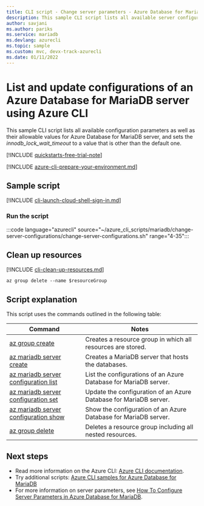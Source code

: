 ```yaml
---
title: CLI script - Change server parameters - Azure Database for MariaDB
description: This sample CLI script lists all available server configurations and updates of an Azure Database for MariaDB.
author: savjani
ms.author: pariks
ms.service: mariadb
ms.devlang: azurecli
ms.topic: sample
ms.custom: mvc, devx-track-azurecli
ms.date: 01/11/2022
---
```


# List and update configurations of an Azure Database for MariaDB server using Azure CLI

This sample CLI script lists all available configuration parameters as well as their allowable values for Azure Database for MariaDB server, and sets the *innodb_lock_wait_timeout* to a value that is other than the default one.

[!INCLUDE [quickstarts-free-trial-note](../../../includes/quickstarts-free-trial-note.md)]

[!INCLUDE [azure-cli-prepare-your-environment.md](../../../includes/azure-cli-prepare-your-environment.md)]

## Sample script

[!INCLUDE [cli-launch-cloud-shell-sign-in.md](../../../includes/cli-launch-cloud-shell-sign-in.md)]

### Run the script

:::code language="azurecli" source="~/azure_cli_scripts/mariadb/change-server-configurations/change-server-configurations.sh" range="4-35":::

## Clean up resources

[!INCLUDE [cli-clean-up-resources.md](../../../includes/cli-clean-up-resources.md)]

```azurecli
az group delete --name $resourceGroup
```

## Script explanation

This script uses the commands outlined in the following table:

| **Command** | **Notes** |
|---|---|
| [az group create](/cli/azure/group#az_group_create) | Creates a resource group in which all resources are stored. |
| [az mariadb server create](/cli/azure/mariadb/server#az_mariadb_server_create) | Creates a MariaDB server that hosts the databases. |
| [az mariadb server configuration list](/cli/azure/mariadb/server/configuration#az_mariadb_server_configuration_list) | List the configurations of an Azure Database for MariaDB server. |
| [az mariadb server configuration set](/cli/azure/mariadb/server/configuration#az_mariadb_server_configuration_set) | Update the configuration of an Azure Database for MariaDB server. |
| [az mariadb server configuration show](/cli/azure/mariadb/server/configuration#az_mariadb_server_configuration_show) | Show the configuration of an Azure Database for MariaDB server. |
| [az group delete](/cli/azure/group#az_group_delete) | Deletes a resource group including all nested resources. |

## Next steps

- Read more information on the Azure CLI: [Azure CLI documentation](/cli/azure).
- Try additional scripts: [Azure CLI samples for Azure Database for MariaDB](../sample-scripts-azure-cli.md)
- For more information on server parameters, see [How To Configure Server Parameters in Azure Database for MariaDB](../howto-server-parameters.md).
